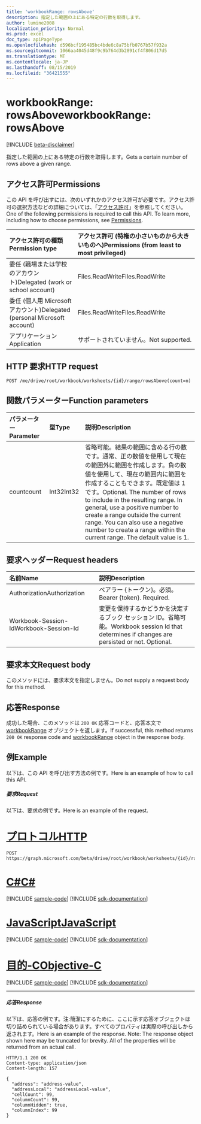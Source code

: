 ```yaml
---
title: 'workbookRange: rowsAbove'
description: 指定した範囲の上にある特定の行数を取得します。
author: lumine2008
localization_priority: Normal
ms.prod: excel
doc_type: apiPageType
ms.openlocfilehash: d596bcf195485bc4bde6c8a75bfb0767b57f932a
ms.sourcegitcommit: 1066aa4045d48f9c9b764d3b2891cf4f806d17d5
ms.translationtype: MT
ms.contentlocale: ja-JP
ms.lasthandoff: 08/15/2019
ms.locfileid: "36421555"
---
```

# <a name="workbookrange-rowsabove"></a><span data-ttu-id="5493c-103">workbookRange: rowsAbove</span><span class="sxs-lookup"><span data-stu-id="5493c-103">workbookRange: rowsAbove</span></span>

[!INCLUDE [beta-disclaimer](../../includes/beta-disclaimer.md)]

<span data-ttu-id="5493c-104">指定した範囲の上にある特定の行数を取得します。</span><span class="sxs-lookup"><span data-stu-id="5493c-104">Gets a certain number of rows above a given range.</span></span>

## <a name="permissions"></a><span data-ttu-id="5493c-105">アクセス許可</span><span class="sxs-lookup"><span data-stu-id="5493c-105">Permissions</span></span>
<span data-ttu-id="5493c-p101">この API を呼び出すには、次のいずれかのアクセス許可が必要です。アクセス許可の選択方法などの詳細については、「[アクセス許可](/graph/permissions-reference)」を参照してください。</span><span class="sxs-lookup"><span data-stu-id="5493c-p101">One of the following permissions is required to call this API. To learn more, including how to choose permissions, see [Permissions](/graph/permissions-reference).</span></span>

|<span data-ttu-id="5493c-108">アクセス許可の種類</span><span class="sxs-lookup"><span data-stu-id="5493c-108">Permission type</span></span>      | <span data-ttu-id="5493c-109">アクセス許可 (特権の小さいものから大きいものへ)</span><span class="sxs-lookup"><span data-stu-id="5493c-109">Permissions (from least to most privileged)</span></span>              |
|:--------------------|:---------------------------------------------------------|
|<span data-ttu-id="5493c-110">委任 (職場または学校のアカウント)</span><span class="sxs-lookup"><span data-stu-id="5493c-110">Delegated (work or school account)</span></span> | <span data-ttu-id="5493c-111">Files.ReadWrite</span><span class="sxs-lookup"><span data-stu-id="5493c-111">Files.ReadWrite</span></span>    |
|<span data-ttu-id="5493c-112">委任 (個人用 Microsoft アカウント)</span><span class="sxs-lookup"><span data-stu-id="5493c-112">Delegated (personal Microsoft account)</span></span> | <span data-ttu-id="5493c-113">Files.ReadWrite</span><span class="sxs-lookup"><span data-stu-id="5493c-113">Files.ReadWrite</span></span>    |
|<span data-ttu-id="5493c-114">アプリケーション</span><span class="sxs-lookup"><span data-stu-id="5493c-114">Application</span></span> | <span data-ttu-id="5493c-115">サポートされていません。</span><span class="sxs-lookup"><span data-stu-id="5493c-115">Not supported.</span></span> |

## <a name="http-request"></a><span data-ttu-id="5493c-116">HTTP 要求</span><span class="sxs-lookup"><span data-stu-id="5493c-116">HTTP request</span></span>
<!-- { "blockType": "ignored" } -->
```http
POST /me/drive/root/workbook/worksheets/{id}/range/rowsAbove(count=n)

```

## <a name="function-parameters"></a><span data-ttu-id="5493c-117">関数パラメーター</span><span class="sxs-lookup"><span data-stu-id="5493c-117">Function parameters</span></span>

| <span data-ttu-id="5493c-118">パラメーター</span><span class="sxs-lookup"><span data-stu-id="5493c-118">Parameter</span></span>    | <span data-ttu-id="5493c-119">型</span><span class="sxs-lookup"><span data-stu-id="5493c-119">Type</span></span>   |<span data-ttu-id="5493c-120">説明</span><span class="sxs-lookup"><span data-stu-id="5493c-120">Description</span></span>|
|:---------------|:--------|:----------|
|<span data-ttu-id="5493c-121">count</span><span class="sxs-lookup"><span data-stu-id="5493c-121">count</span></span>|<span data-ttu-id="5493c-122">Int32</span><span class="sxs-lookup"><span data-stu-id="5493c-122">Int32</span></span>|<span data-ttu-id="5493c-p102">省略可能。結果の範囲に含める行の数です。通常、正の数値を使用して現在の範囲外に範囲を作成します。負の数値を使用して、現在の範囲内に範囲を作成することもできます。既定値は 1 です。</span><span class="sxs-lookup"><span data-stu-id="5493c-p102">Optional. The number of rows to include in the resulting range. In general, use a positive number to create a range outside the current range. You can also use a negative number to create a range within the current range. The default value is 1.</span></span>|

## <a name="request-headers"></a><span data-ttu-id="5493c-128">要求ヘッダー</span><span class="sxs-lookup"><span data-stu-id="5493c-128">Request headers</span></span>
| <span data-ttu-id="5493c-129">名前</span><span class="sxs-lookup"><span data-stu-id="5493c-129">Name</span></span>       | <span data-ttu-id="5493c-130">説明</span><span class="sxs-lookup"><span data-stu-id="5493c-130">Description</span></span>|
|:---------------|:----------|
| <span data-ttu-id="5493c-131">Authorization</span><span class="sxs-lookup"><span data-stu-id="5493c-131">Authorization</span></span>  | <span data-ttu-id="5493c-p103">ベアラー {トークン}。必須。</span><span class="sxs-lookup"><span data-stu-id="5493c-p103">Bearer {token}. Required.</span></span> |
| <span data-ttu-id="5493c-134">Workbook-Session-Id</span><span class="sxs-lookup"><span data-stu-id="5493c-134">Workbook-Session-Id</span></span>  | <span data-ttu-id="5493c-p104">変更を保持するかどうかを決定するブック セッション ID。省略可能。</span><span class="sxs-lookup"><span data-stu-id="5493c-p104">Workbook session Id that determines if changes are persisted or not. Optional.</span></span>|

## <a name="request-body"></a><span data-ttu-id="5493c-137">要求本文</span><span class="sxs-lookup"><span data-stu-id="5493c-137">Request body</span></span>
<span data-ttu-id="5493c-138">このメソッドには、要求本文を指定しません。</span><span class="sxs-lookup"><span data-stu-id="5493c-138">Do not supply a request body for this method.</span></span>

## <a name="response"></a><span data-ttu-id="5493c-139">応答</span><span class="sxs-lookup"><span data-stu-id="5493c-139">Response</span></span>

<span data-ttu-id="5493c-140">成功した場合、このメソッドは `200 OK` 応答コードと、応答本文で [workbookRange](../resources/workbookrange.md) オブジェクトを返します。</span><span class="sxs-lookup"><span data-stu-id="5493c-140">If successful, this method returns `200 OK` response code and [workbookRange](../resources/workbookrange.md) object in the response body.</span></span>

## <a name="example"></a><span data-ttu-id="5493c-141">例</span><span class="sxs-lookup"><span data-stu-id="5493c-141">Example</span></span>
<span data-ttu-id="5493c-142">以下は、この API を呼び出す方法の例です。</span><span class="sxs-lookup"><span data-stu-id="5493c-142">Here is an example of how to call this API.</span></span>
##### <a name="request"></a><span data-ttu-id="5493c-143">要求</span><span class="sxs-lookup"><span data-stu-id="5493c-143">Request</span></span>
<span data-ttu-id="5493c-144">以下は、要求の例です。</span><span class="sxs-lookup"><span data-stu-id="5493c-144">Here is an example of the request.</span></span>

# <a name="httptabhttp"></a>[<span data-ttu-id="5493c-145">プロトコル</span><span class="sxs-lookup"><span data-stu-id="5493c-145">HTTP</span></span>](#tab/http)
<!-- {
  "blockType": "request",
  "name": "workbookrange_rowsAbove"
}-->
```http
POST https://graph.microsoft.com/beta/drive/root/workbook/worksheets/{id}/range/rowsAbove(count=2)
```
# <a name="ctabcsharp"></a>[<span data-ttu-id="5493c-146">C#</span><span class="sxs-lookup"><span data-stu-id="5493c-146">C#</span></span>](#tab/csharp)
[!INCLUDE [sample-code](../includes/snippets/csharp/workbookrange-rowsabove-csharp-snippets.md)]
[!INCLUDE [sdk-documentation](../includes/snippets/snippets-sdk-documentation-link.md)]

# <a name="javascripttabjavascript"></a>[<span data-ttu-id="5493c-147">JavaScript</span><span class="sxs-lookup"><span data-stu-id="5493c-147">JavaScript</span></span>](#tab/javascript)
[!INCLUDE [sample-code](../includes/snippets/javascript/workbookrange-rowsabove-javascript-snippets.md)]
[!INCLUDE [sdk-documentation](../includes/snippets/snippets-sdk-documentation-link.md)]

# <a name="objective-ctabobjc"></a>[<span data-ttu-id="5493c-148">目的-C</span><span class="sxs-lookup"><span data-stu-id="5493c-148">Objective-C</span></span>](#tab/objc)
[!INCLUDE [sample-code](../includes/snippets/objc/workbookrange-rowsabove-objc-snippets.md)]
[!INCLUDE [sdk-documentation](../includes/snippets/snippets-sdk-documentation-link.md)]

---


##### <a name="response"></a><span data-ttu-id="5493c-149">応答</span><span class="sxs-lookup"><span data-stu-id="5493c-149">Response</span></span>
<span data-ttu-id="5493c-p105">以下は、応答の例です。注:簡潔にするために、ここに示す応答オブジェクトは切り詰められている場合があります。すべてのプロパティは実際の呼び出しから返されます。</span><span class="sxs-lookup"><span data-stu-id="5493c-p105">Here is an example of the response. Note: The response object shown here may be truncated for brevity. All of the properties will be returned from an actual call.</span></span>
<!-- {
  "blockType": "response",
  "truncated": true,
  "@odata.type": "microsoft.graph.workbookRange"
} -->
```http
HTTP/1.1 200 OK
Content-type: application/json
Content-length: 157

{
  "address": "address-value",
  "addressLocal": "addressLocal-value",
  "cellCount": 99,
  "columnCount": 99,
  "columnHidden": true,
  "columnIndex": 99
}
```
<!-- uuid: 8fcb5dbc-d5aa-4681-8e31-b001d5168d79 
2015-10-25 14:57:30 UTC -->
<!-- {
  "type": "#page.annotation",
  "description": "Example",
  "keywords": "",
  "section": "documentation",
  "tocPath": "",
  "suppressions": [
  ]
}-->
